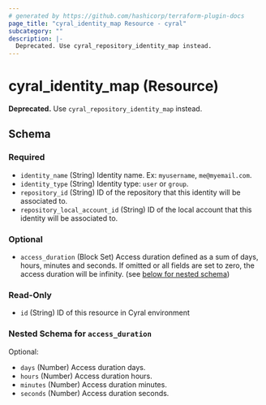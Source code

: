 ```yaml
---
# generated by https://github.com/hashicorp/terraform-plugin-docs
page_title: "cyral_identity_map Resource - cyral"
subcategory: ""
description: |-
  Deprecated. Use cyral_repository_identity_map instead.
---
```


# cyral_identity_map (Resource)

**Deprecated.** Use `cyral_repository_identity_map` instead.



<!-- schema generated by tfplugindocs -->
## Schema

### Required

- `identity_name` (String) Identity name. Ex: `myusername`, `me@myemail.com`.
- `identity_type` (String) Identity type: `user` or `group`.
- `repository_id` (String) ID of the repository that this identity will be associated to.
- `repository_local_account_id` (String) ID of the local account that this identity will be associated to.

### Optional

- `access_duration` (Block Set) Access duration defined as a sum of days, hours, minutes and seconds. If omitted or all fields are set to zero, the access duration will be infinity. (see [below for nested schema](#nestedblock--access_duration))

### Read-Only

- `id` (String) ID of this resource in Cyral environment

<a id="nestedblock--access_duration"></a>
### Nested Schema for `access_duration`

Optional:

- `days` (Number) Access duration days.
- `hours` (Number) Access duration hours.
- `minutes` (Number) Access duration minutes.
- `seconds` (Number) Access duration seconds.


